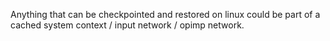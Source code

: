 Anything that can be checkpointed and restored on linux could be part of a cached system context / input network / opimp network.